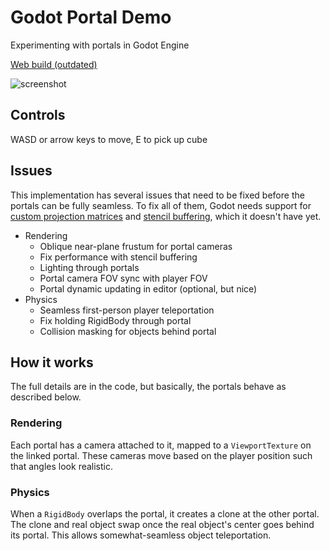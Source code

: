 # Godot Portal Demo

Experimenting with portals in Godot Engine

[Web build (outdated)](https://io12.github.io/godot-portal-demo/)

![screenshot](screenshot.png)

## Controls

WASD or arrow keys to move, E to pick up cube

## Issues

This implementation has several issues that need to be fixed before
the portals can be fully seamless. To fix all of them, Godot needs
support for [custom projection matrices](https://github.com/godotengine/godot/issues/7499)
and [stencil buffering](https://github.com/godotengine/godot/issues/23721), which
it doesn't have yet.

- Rendering
  - Oblique near-plane frustum for portal cameras
  - Fix performance with stencil buffering
  - Lighting through portals
  - Portal camera FOV sync with player FOV
  - Portal dynamic updating in editor (optional, but nice)
- Physics
  - Seamless first-person player teleportation
  - Fix holding RigidBody through portal
  - Collision masking for objects behind portal

## How it works

The full details are in the code, but basically, the portals behave as
described below.

### Rendering

Each portal has a camera attached to it, mapped to a `ViewportTexture`
on the linked portal. These cameras move based on the player position
such that angles look realistic.

### Physics

When a `RigidBody` overlaps the portal, it creates a clone at the
other portal. The clone and real object swap once the real object's
center goes behind its portal. This allows somewhat-seamless object
teleportation.
